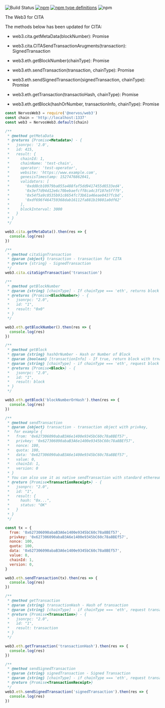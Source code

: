 ![Build Status](https://travis-ci.org/CITA-Toys/web3.svg?branch=master)
[![npm](https://img.shields.io/npm/v/npm.svg)](https://www.npmjs.com/package/@nervos/web3)
[![npm type definitions](https://img.shields.io/npm/types/chalk.svg)](https://www.npmjs.com/package/@nervos/web3)
![npm](https://img.shields.io/npm/l/express.svg)

The Web3 for CITA

The methods below has been updated for CITA:

- web3.cita.getMetaData(blockNumber): Promise<Metadata>

- web3.cita.CITASendTransactionArugments(transaction): SignedTransaction

- web3.eth.getBlockNumber(chainType): Promise<BlockNumber>

- web3.eth.sendTransaction(transaction, chainType): Promise<TransactionReceipt>

- web3.eth.sendSignedTransaction(signedTransaction, chainType): Promise<TransactionReceipt>

- web3.eth.getTransaction(transactioHash, chainType): Promise<Transaction>

- web3.eth.getBlock(hashOrNumber, transactionInfo, chainType): Promise<Block>

```javascript
const NervosWeb3 = require('@nervos/web3')
const chain = 'http://localhost:1337'
const web3 = NervosWeb3.default(chain)

/**
 * @method getMetaData
 * @returns {Promise<Metadata>} - {
 *   jsonrpc: '2.0',
 *   id: 415,
 *   result: {
 *     chainId: 1,
 *     chainName: 'test-chain',
 *     operator: 'test-operator',
 *     website: 'https://www.example.com',
 *     genesisTimestamp: 1527476862041,
 *     validators: [
 *       '0xdd8cb10979ba055a488faf5dd9417455d6533ed4',
 *       '0x3ef7d94d12e6c70bebaefcff8ca4c3f107e5fff9',
 *       '0x54f5a9c0535b91c8654fc73b61a46eae0437fcbd',
 *       '0xdf696f464759368dab16112fa881b19801a0df62'
 *     ],
 *     blockInterval: 3000
 *   }
 * }
 */

web3.cita.getMetaData().then(res => {
  console.log(res)
})

/**
 * @method citaSignTransaction
 * @param {object} transaction - transaction for CITA
 * @return {string} - SignedTransaction
 */
web3.cita.citaSignTransaction('transaction')

/**
 * @method getBlockNumber
 * @param {string} [chainType] - If chainType === 'eth', returns block number of Ethereum
 * @returns {Promise<BlockNumber>} - {
 *   jsonrpc: "2.0",
 *   id: "1",
 *   result: "0x0"
 * }
 */

web3.eth.getBlockNumber().then(res => {
  console.log(res)
})

/**
 * @method getBlock
 * @param {string} hashOrNumber - Hash or Number of Block
 * @param {boolean} [transactionInfo] - If true, return block with trnasaction content, else return block with transaction hash
 * @param {string} [chainType] - if chainType === 'eth', request block of Ethereum
 * @returns {Promise<Block>} - {
 *   jsonrpc: "2.0",
 *   id: "1",
 *   result: block
 * }
 */

web3.eth.getBlock('blockNumberOrHash').then(res => {
  console.log(res)
})

/**
 * @method sendTransaction
 * @param {object} transaction - transaction object with privkey,
 *  for example {
 *   from: '0x627306090abaB3A6e1400e9345bC60c78a8BEf57',
 *   privkey: '0x627306090abaB3A6e1400e9345bC60c78a8BEf57',
 *   nonce: 100,
 *   quota: 100,
 *   data: '0x627306090abaB3A6e1400e9345bC60c78a8BEf57',
 *   value: 0,
 *   chainId: 1,
 *   version: 0
 * }
 * You can also use it as native sendTransaction with standard ethereum transaction
 * @return {Promise<TransactionReceipt>} - {
 *   jsonprc: "2.0",
 *   id: "1",
 *   result: {
 *     hash: "0x...",
 *     status: "OK"
 *   }
 * }
 */

const tx = {
  from: '0x627306090abaB3A6e1400e9345bC60c78a8BEf57',
  privkey: '0x627306090abaB3A6e1400e9345bC60c78a8BEf57',
  nonce: 100,
  quota: 100,
  data: '0x627306090abaB3A6e1400e9345bC60c78a8BEf57',
  value: 0,
  chainId: 1,
  version: 0,
}

web3.eth.sendTransaction(tx).then(res => {
  console.log(res)
})

/**
 * @method getTransaction
 * @param {string} transactionHash - Hash of transaction
 * @param {string} [chainType] - if chainType === 'eth', request transaction of Ethereum
 * @return {Promise<Transaction>} - {
 *   jsonrpc: "2.0",
 *   id: "1",
 *   result: transaction
 * }
 */

web3.eth.getTransaction('transactionHash').then(res => {
  console.log(res)
})

/**
 * @method sendSignedTransaction
 * @param {string} signedTransaction - Signed Transaction
 * @param {string} [chainType] - if chainType === 'eth', request transaction of Ethereum
 * @return {Promise<TransactionReceipt>}
 */
web3.eth.sendSignedTransaction('signedTransaction').then(res => {
  console.log(res)
})
```
